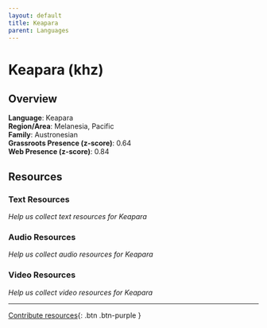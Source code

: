 ```yaml
---
layout: default
title: Keapara
parent: Languages
---
```


# Keapara (khz)

## Overview

**Language**: Keapara  
**Region/Area**: Melanesia, Pacific  
**Family**: Austronesian  
**Grassroots Presence (z-score)**: 0.64  
**Web Presence (z-score)**: 0.84  

## Resources

### Text Resources
*Help us collect text resources for Keapara*

### Audio Resources
*Help us collect audio resources for Keapara*

### Video Resources
*Help us collect video resources for Keapara*

---

[Contribute resources](https://forms.office.com/e/1SfLJx3u1r){: .btn .btn-purple }
